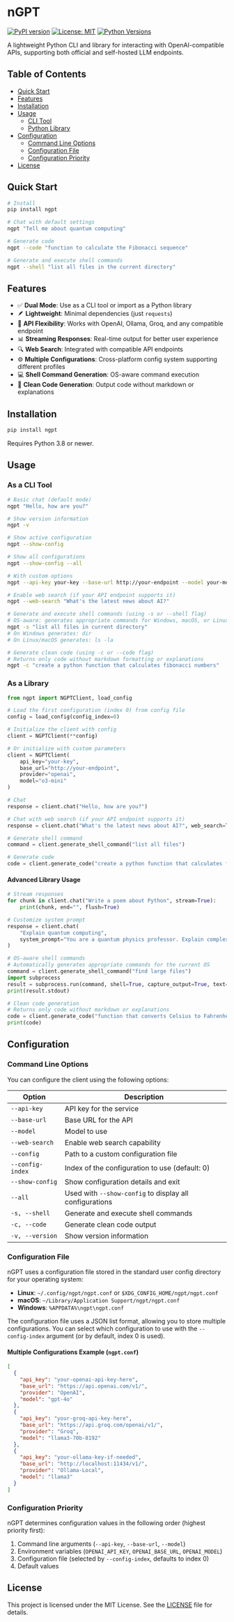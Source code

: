 # nGPT

[![PyPI version](https://img.shields.io/pypi/v/ngpt.svg)](https://pypi.org/project/ngpt/)
[![License: MIT](https://img.shields.io/badge/License-MIT-yellow.svg)](https://opensource.org/licenses/MIT)
[![Python Versions](https://img.shields.io/pypi/pyversions/ngpt.svg)](https://pypi.org/project/ngpt/)

A lightweight Python CLI and library for interacting with OpenAI-compatible APIs, supporting both official and self-hosted LLM endpoints.

## Table of Contents
- [Quick Start](#quick-start)
- [Features](#features)
- [Installation](#installation)
- [Usage](#usage)
  - [CLI Tool](#as-a-cli-tool)
  - [Python Library](#as-a-library)
- [Configuration](#configuration)
  - [Command Line Options](#command-line-options)
  - [Configuration File](#configuration-file)
  - [Configuration Priority](#configuration-priority)
- [License](#license)

## Quick Start

```bash
# Install
pip install ngpt

# Chat with default settings
ngpt "Tell me about quantum computing"

# Generate code
ngpt --code "function to calculate the Fibonacci sequence"

# Generate and execute shell commands
ngpt --shell "list all files in the current directory"
```

## Features

- ✅ **Dual Mode**: Use as a CLI tool or import as a Python library
- 🪶 **Lightweight**: Minimal dependencies (just `requests`)
- 🔄 **API Flexibility**: Works with OpenAI, Ollama, Groq, and any compatible endpoint
- 📊 **Streaming Responses**: Real-time output for better user experience
- 🔍 **Web Search**: Integrated with compatible API endpoints
- ⚙️ **Multiple Configurations**: Cross-platform config system supporting different profiles
- 💻 **Shell Command Generation**: OS-aware command execution
- 🧩 **Clean Code Generation**: Output code without markdown or explanations

## Installation

```bash
pip install ngpt
```

Requires Python 3.8 or newer.

## Usage

### As a CLI Tool

```bash
# Basic chat (default mode)
ngpt "Hello, how are you?"

# Show version information
ngpt -v

# Show active configuration
ngpt --show-config

# Show all configurations
ngpt --show-config --all

# With custom options
ngpt --api-key your-key --base-url http://your-endpoint --model your-model "Hello"

# Enable web search (if your API endpoint supports it)
ngpt --web-search "What's the latest news about AI?"

# Generate and execute shell commands (using -s or --shell flag)
# OS-aware: generates appropriate commands for Windows, macOS, or Linux
ngpt -s "list all files in current directory"
# On Windows generates: dir
# On Linux/macOS generates: ls -la

# Generate clean code (using -c or --code flag)
# Returns only code without markdown formatting or explanations
ngpt -c "create a python function that calculates fibonacci numbers"
```

### As a Library

```python
from ngpt import NGPTClient, load_config

# Load the first configuration (index 0) from config file
config = load_config(config_index=0)

# Initialize the client with config
client = NGPTClient(**config)

# Or initialize with custom parameters
client = NGPTClient(
    api_key="your-key",
    base_url="http://your-endpoint",
    provider="openai",
    model="o3-mini"
)

# Chat
response = client.chat("Hello, how are you?")

# Chat with web search (if your API endpoint supports it)
response = client.chat("What's the latest news about AI?", web_search=True)

# Generate shell command
command = client.generate_shell_command("list all files")

# Generate code
code = client.generate_code("create a python function that calculates fibonacci numbers")
```

#### Advanced Library Usage

```python
# Stream responses
for chunk in client.chat("Write a poem about Python", stream=True):
    print(chunk, end="", flush=True)

# Customize system prompt
response = client.chat(
    "Explain quantum computing",
    system_prompt="You are a quantum physics professor. Explain complex concepts simply."
)

# OS-aware shell commands
# Automatically generates appropriate commands for the current OS
command = client.generate_shell_command("find large files")
import subprocess
result = subprocess.run(command, shell=True, capture_output=True, text=True)
print(result.stdout)

# Clean code generation
# Returns only code without markdown or explanations
code = client.generate_code("function that converts Celsius to Fahrenheit")
print(code)
```

## Configuration

### Command Line Options

You can configure the client using the following options:

| Option | Description |
|--------|-------------|
| `--api-key` | API key for the service |
| `--base-url` | Base URL for the API |
| `--model` | Model to use |
| `--web-search` | Enable web search capability |
| `--config` | Path to a custom configuration file |
| `--config-index` | Index of the configuration to use (default: 0) |
| `--show-config` | Show configuration details and exit |
| `--all` | Used with `--show-config` to display all configurations |
| `-s, --shell` | Generate and execute shell commands |
| `-c, --code` | Generate clean code output |
| `-v, --version` | Show version information |

### Configuration File

nGPT uses a configuration file stored in the standard user config directory for your operating system:

- **Linux**: `~/.config/ngpt/ngpt.conf` or `$XDG_CONFIG_HOME/ngpt/ngpt.conf`
- **macOS**: `~/Library/Application Support/ngpt/ngpt.conf`
- **Windows**: `%APPDATA%\ngpt\ngpt.conf`

The configuration file uses a JSON list format, allowing you to store multiple configurations. You can select which configuration to use with the `--config-index` argument (or by default, index 0 is used).

#### Multiple Configurations Example (`ngpt.conf`)
```json
[
  {
    "api_key": "your-openai-api-key-here",
    "base_url": "https://api.openai.com/v1/",
    "provider": "OpenAI",
    "model": "gpt-4o"
  },
  {
    "api_key": "your-groq-api-key-here",
    "base_url": "https://api.groq.com/openai/v1/",
    "provider": "Groq",
    "model": "llama3-70b-8192"
  },
  {
    "api_key": "your-ollama-key-if-needed",
    "base_url": "http://localhost:11434/v1/",
    "provider": "Ollama-Local",
    "model": "llama3"
  }
]
```

### Configuration Priority

nGPT determines configuration values in the following order (highest priority first):

1. Command line arguments (`--api-key`, `--base-url`, `--model`)
2. Environment variables (`OPENAI_API_KEY`, `OPENAI_BASE_URL`, `OPENAI_MODEL`)
3. Configuration file (selected by `--config-index`, defaults to index 0)
4. Default values

## License

This project is licensed under the MIT License. See the [LICENSE](LICENSE) file for details.